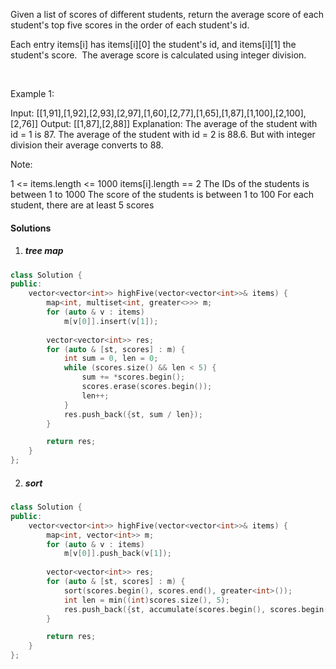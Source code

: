 Given a list of scores of different students, return the average score of each student's top five scores in the order of each student's id.

Each entry items[i] has items[i][0] the student's id, and items[i][1] the student's score.  The average score is calculated using integer division.

 

Example 1:

Input: [[1,91],[1,92],[2,93],[2,97],[1,60],[2,77],[1,65],[1,87],[1,100],[2,100],[2,76]]
Output: [[1,87],[2,88]]
Explanation: 
The average of the student with id = 1 is 87.
The average of the student with id = 2 is 88.6. But with integer division their average converts to 88.
 

Note:

1 <= items.length <= 1000
items[i].length == 2
The IDs of the students is between 1 to 1000
The score of the students is between 1 to 100
For each student, there are at least 5 scores

#### Solutions

1. ##### tree map

```c++
class Solution {
public:
    vector<vector<int>> highFive(vector<vector<int>>& items) {
        map<int, multiset<int, greater<>>> m;
        for (auto & v : items)
            m[v[0]].insert(v[1]);
        
        vector<vector<int>> res;
        for (auto & [st, scores] : m) {
            int sum = 0, len = 0;
            while (scores.size() && len < 5) {
                sum += *scores.begin();
                scores.erase(scores.begin());
                len++;
            }
            res.push_back({st, sum / len});
        }

        return res;
    }
};
```


2. ##### sort

```c++
class Solution {
public:
    vector<vector<int>> highFive(vector<vector<int>>& items) {
        map<int, vector<int>> m;
        for (auto & v : items)
            m[v[0]].push_back(v[1]);
        
        vector<vector<int>> res;
        for (auto & [st, scores] : m) {
            sort(scores.begin(), scores.end(), greater<int>());
            int len = min((int)scores.size(), 5);
            res.push_back({st, accumulate(scores.begin(), scores.begin() + len, 0) / len});
        }

        return res;
    }
};
```